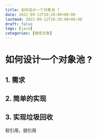```yaml
---
title: 如何设计一个对象池 ?
date: 2022-09-12T10:20:00+08:00
lastmod: 2022-09-12T10:20:00+08:00
draft: false
tags: [java]
categories: [微信文章]
---
```


# 如何设计一个对象池 ?

## 1. 需求


## 2. 简单的实现

## 3. 实现垃圾回收


软引用，弱引用